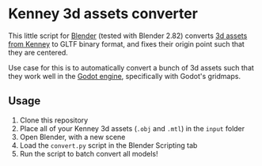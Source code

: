 # Kenney 3d assets converter

This little script for [Blender](https://www.blender.org/) (tested with Blender 2.82) converts [3d assets from Kenney](https://kenney.nl/assets?q=3d) to GLTF binary format, and fixes their origin point such that they are centered.

Use case for this is to automatically convert a bunch of 3d assets such that they work well in the [Godot engine](https://godotengine.org/), specifically with Godot's gridmaps.

## Usage

1. Clone this repository
2. Place all of your Kenney 3d assets (`.obj` and `.mtl`) in the `input` folder
3. Open Blender, with a new scene
4. Load the `convert.py` script in the Blender Scripting tab
5. Run the script to batch convert all models!

